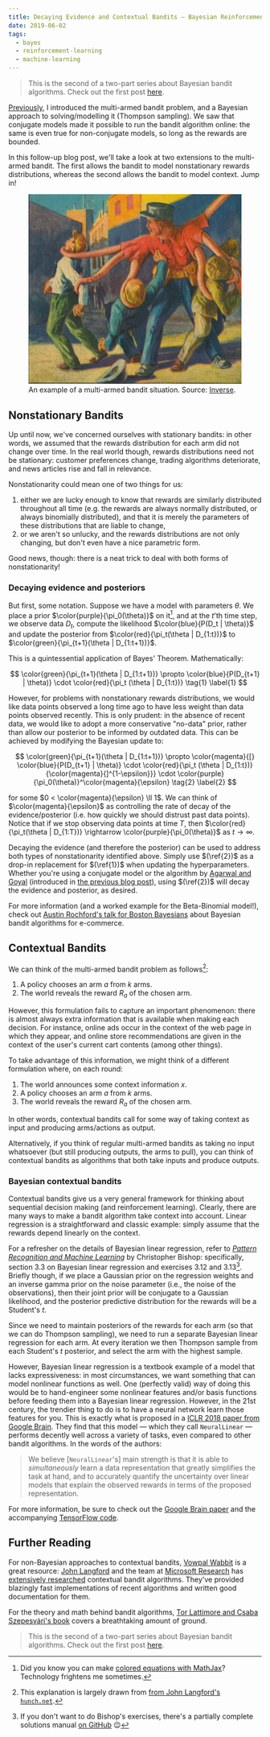 ```yaml
---
title: Decaying Evidence and Contextual Bandits — Bayesian Reinforcement Learning (Part 2)
date: 2019-06-02
tags:
  - bayes
  - reinforcement-learning
  - machine-learning
---
```


> This is the second of a two-part series about Bayesian bandit algorithms.
> Check out the first post [here](https://www.georgeho.org/bayesian-bandits/).

[Previously](https://www.georgeho.org/bayesian-bandits/), I introduced the
multi-armed bandit problem, and a Bayesian approach to solving/modelling it
(Thompson sampling). We saw that conjugate models made it possible to run the
bandit algorithm online: the same is even true for non-conjugate models, so long
as the rewards are bounded.

In this follow-up blog post, we'll take a look at two extensions to the
multi-armed bandit. The first allows the bandit to model nonstationary rewards
distributions, whereas the second allows the bandit to model context. Jump in!

<figure>
  <a href="/assets/images/multi-armed-bandit.jpg"><img src="/assets/images/multi-armed-bandit.jpg" alt="Cartoon of a multi-armed bandit"></a>
  <figcaption>An example of a multi-armed bandit situation. Source: <a href="https://www.inverse.com/article/13762-how-the-multi-armed-bandit-determines-what-ads-and-stories-you-see-online">Inverse</a>.</figcaption>
</figure>

## Nonstationary Bandits

Up until now, we've concerned ourselves with stationary bandits: in other words,
we assumed that the rewards distribution for each arm did not change over time.
In the real world though, rewards distributions need not be stationary: customer
preferences change, trading algorithms deteriorate, and news articles rise and
fall in relevance.

Nonstationarity could mean one of two things for us:

1. either we are lucky enough to know that rewards are similarly distributed
   throughout all time (e.g. the rewards are always normally distributed, or
   always binomially distributed), and that it is merely the parameters of these
   distributions that are liable to change,
1. or we aren't so unlucky, and the rewards distributions are not only changing,
   but don't even have a nice parametric form.

Good news, though: there is a neat trick to deal with both forms of
nonstationarity!

### Decaying evidence and posteriors

But first, some notation. Suppose we have a model with parameters $\theta$. We
place a prior $\color{purple}{\pi_0(\theta)}$ on it[^1], and at the $t$'th
time step, we observe data $D_t$, compute the likelihood $\color{blue}{P(D_t
| \theta)}$ and update the posterior from $\color{red}{\pi_t(\theta |
D_{1:t})}$ to $\color{green}{\pi_{t+1}(\theta | D_{1:t+1})}$.

This is a quintessential application of Bayes' Theorem. Mathematically:

$$ \color{green}{\pi_{t+1}(\theta | D_{1:t+1})} \propto \color{blue}{P(D_{t+1} |
\theta)} \cdot \color{red}{\pi_t (\theta | D_{1:t})} \tag{1} \label{1} $$

However, for problems with nonstationary rewards distributions, we would like
data points observed a long time ago to have less weight than data points
observed recently. This is only prudent: in the absence of recent data, we would
like to adopt a more conservative "no-data" prior, rather than allow our
posterior to be informed by outdated data. This can be achieved by modifying the
Bayesian update to:

$$ \color{green}{\pi_{t+1}(\theta | D_{1:t+1})} \propto \color{magenta}{[}
\color{blue}{P(D_{t+1} | \theta)} \cdot \color{red}{\pi_t (\theta | D_{1:t})}
{\color{magenta}{]^{1-\epsilon}}} \cdot
\color{purple}{\pi_0(\theta)}^\color{magenta}{\epsilon} \tag{2} \label{2} $$

for some $0 < \color{magenta}{\epsilon} \ll 1$. We can think of
$\color{magenta}{\epsilon}$ as controlling the rate of decay of the
evidence/posterior (i.e. how quickly we should distrust past data points).
Notice that if we stop observing data points at time $T$, then
$\color{red}{\pi_t(\theta | D_{1:T})} \rightarrow
\color{purple}{\pi_0(\theta)}$ as $t \rightarrow \infty$.

Decaying the evidence (and therefore the posterior) can be used to address both
types of nonstationarity identified above. Simply use $(\ref{2})$ as a drop-in
replacement for $(\ref{1})$ when updating the hyperparameters. Whether you're
using a conjugate model or the algorithm by [Agarwal and
Goyal](https://arxiv.org/abs/1111.1797) (introduced in [the previous blog
post](https://www.georgeho.org/bayesian-bandits)), using $(\ref{2})$ will decay
the evidence and posterior, as desired.

For more information (and a worked example for the Beta-Binomial model!), check
out [Austin Rochford's talk for Boston
Bayesians](https://austinrochford.com/resources/talks/boston-bayesians-2017-bayes-bandits.slides.html#/3)
about Bayesian bandit algorithms for e-commerce.

## Contextual Bandits

We can think of the multi-armed bandit problem as follows[^2]:

1. A policy chooses an arm $a$ from $k$ arms.
1. The world reveals the reward $R_a$ of the chosen arm.

However, this formulation fails to capture an important phenomenon: there is
almost always extra information that is available when making each decision.
For instance, online ads occur in the context of the web page in which they
appear, and online store recommendations are given in the context of the user's
current cart contents (among other things).

To take advantage of this information, we might think of a different formulation
where, on each round:

1. The world announces some context information $x$.
1. A policy chooses an arm $a$ from $k$ arms.
1. The world reveals the reward $R_a$ of the chosen arm.

In other words, contextual bandits call for some way of taking context as input
and producing arms/actions as output.

Alternatively, if you think of regular multi-armed bandits as taking no input
whatsoever (but still producing outputs, the arms to pull), you can think of
contextual bandits as algorithms that both take inputs and produce outputs.

### Bayesian contextual bandits

Contextual bandits give us a very general framework for thinking about
sequential decision making (and reinforcement learning). Clearly, there are many
ways to make a bandit algorithm take context into account. Linear regression is
a straightforward and classic example: simply assume that the rewards depend
linearly on the context.

For a refresher on the details of Bayesian linear regression, refer to [_Pattern
Recognition and Machine
Learning_](https://www.microsoft.com/en-us/research/people/cmbishop/#!prml-book)
by Christopher Bishop: specifically, section 3.3 on Bayesian linear regression
and exercises 3.12 and 3.13[^3]. Briefly though, if we place a Gaussian prior on
the regression weights and an inverse gamma prior on the noise parameter (i.e.,
the noise of the observations), then their joint prior will be conjugate to a
Gaussian likelihood, and the posterior predictive distribution for the rewards
will be a Student's $t$.

Since we need to maintain posteriors of the rewards for each arm (so that we can
do Thompson sampling), we need to run a separate Bayesian linear regression for
each arm. At every iteration we then Thompson sample from each Student's $t$
posterior, and select the arm with the highest sample.

However, Bayesian linear regression is a textbook example of a model that lacks
expressiveness: in most circumstances, we want something that can model
nonlinear functions as well. One (perfectly valid) way of doing this would be to
hand-engineer some nonlinear features and/or basis functions before feeding them
into a Bayesian linear regression. However, in the 21st century, the trendier
thing to do is to have a neural network learn those features for you. This is
exactly what is proposed in a [ICLR 2018 paper from Google
Brain](https://arxiv.org/abs/1802.09127). They find that this model — which they
call `NeuralLinear` — performs decently well across a variety of tasks, even
compared to other bandit algorithms. In the words of the authors:

> We believe [`NeuralLinear`'s] main strength is that it is able to
> _simultaneously_ learn a data representation that greatly simplifies the task
> at hand, and to accurately quantify the uncertainty over linear models that
> explain the observed rewards in terms of the proposed representation.

For more information, be sure to check out the [Google Brain
paper](https://arxiv.org/abs/1802.09127) and the accompanying [TensorFlow
code](https://github.com/tensorflow/models/tree/master/research/deep_contextual_bandits).

## Further Reading

For non-Bayesian approaches to contextual bandits, [Vowpal
Wabbit](https://github.com/VowpalWabbit/vowpal_wabbit/wiki/Contextual-Bandit-algorithms)
is a great resource: [John Langford](http://hunch.net/~jl/) and the team at
[Microsoft Research](https://www.microsoft.com/research/) has [extensively
researched](https://arxiv.org/abs/1402.0555v2) contextual bandit algorithms.
They've provided blazingly fast implementations of recent algorithms and written
good documentation for them.

For the theory and math behind bandit algorithms, [Tor Lattimore and Csaba
Szepesvári's book](https://banditalgs.com/) covers a breathtaking amount of
ground.

> This is the second of a two-part series about Bayesian bandit algorithms.
> Check out the first post [here](https://www.georgeho.org/bayesian-bandits/).

[^1]: Did you know you can make [colored equations with
  MathJax](http://adereth.github.io/blog/2013/11/29/colorful-equations/)?
  Technology frightens me sometimes.

[^2]: This explanation is largely drawn from [from John Langford's
  `hunch.net`](http://hunch.net/?p=298).

[^3]: If you don't want to do Bishop's exercises, there's a partially complete
  solutions manual [on
  GitHub](https://github.com/GoldenCheese/PRML-Solution-Manual/) 😉
